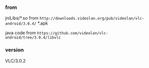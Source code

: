
### from
jniLibs/*.so from `http://downloads.videolan.org/pub/videolan/vlc-android/3.0.4/` *.apk

java code from `https://github.com/videolan/vlc-android/tree/3.0.4/libvlc`


### version
VLC/3.0.2
